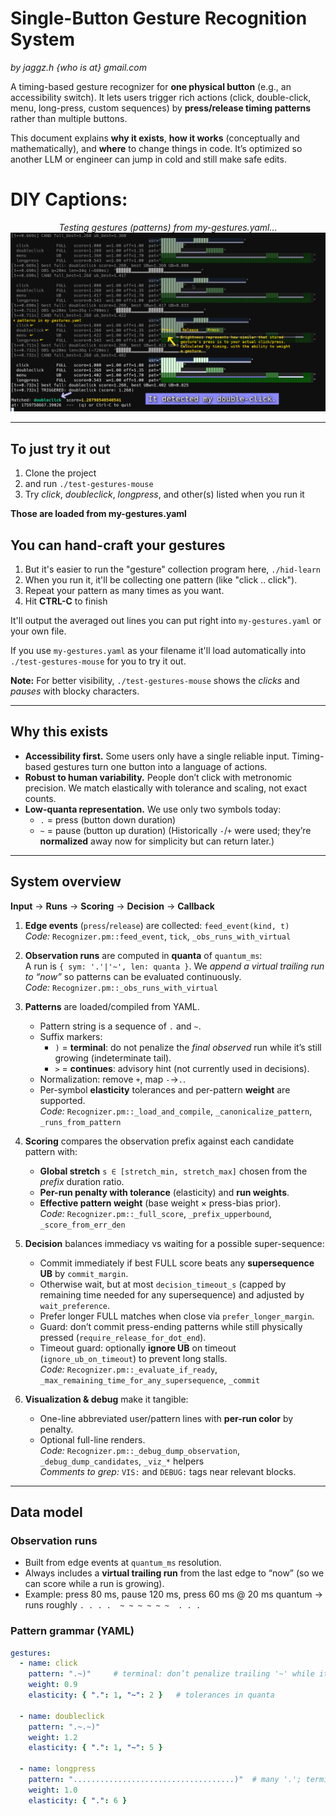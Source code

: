 # Single-Button Gesture Recognition System

*by jaggz.h {who is at} gmail.com*

A timing-based gesture recognizer for **one physical button** (e.g., an accessibility switch). It lets users trigger rich actions (click, double-click, menu, long-press, custom sequences) by **press/release timing patterns** rather than multiple buttons.

This document explains **why it exists**, **how it works** (conceptually and mathematically), and **where** to change things in code. It’s optimized so another LLM or engineer can jump in cold and still make safe edits.

# DIY Captions:
<div align="center">
  <em>Testing gestures (patterns) from my-gestures.yaml...</em><br>
  <img src="ss/ss-test.png" alt="Snapshot of test-gestures-mouse script."><br>
</div>

---

## To just try it out
1. Clone the project
1. and run `./test-gestures-mouse`
1. Try *click*, *doubleclick*, *longpress*, and other(s) listed when you run it

**Those are loaded from my-gestures.yaml**

## You can hand-craft your gestures

1. But it's easier to run the "gesture" collection program here, `./hid-learn`
1. When you run it, it'll be collecting one pattern (like "click .. click").
1. Repeat your pattern as many times as you want.
1. Hit **CTRL-C** to finish

It'll output the averaged out lines you can put right into `my-gestures.yaml` or your own file.

If you use `my-gestures.yaml` as your filename it'll load automatically into `./test-gestures-mouse`
for you to try it out.

**Note:** For better visibility, `./test-gestures-mouse` shows the *clicks* and *pauses* with
blocky characters.

---

## Why this exists

- **Accessibility first.** Some users only have a single reliable input. Timing-based gestures turn one button into a language of actions.
- **Robust to human variability.** People don’t click with metronomic precision. We match elastically with tolerance and scaling, not exact counts.
- **Low-quanta representation.** We use only two symbols today:
  - `.` = press (button down duration)
  - `~` = pause (button up duration)
  (Historically `-`/`+` were used; they’re **normalized** away now for simplicity but can return later.)

---

## System overview

**Input** → **Runs** → **Scoring** → **Decision** → **Callback**

1. **Edge events** (`press`/`release`) are collected: `feed_event(kind, t)`  
   *Code:* `Recognizer.pm::feed_event`, `tick`, `_obs_runs_with_virtual`

2. **Observation runs** are computed in **quanta** of `quantum_ms`:  
   A run is `{ sym: '.'|'~', len: quanta }`. We *append a virtual trailing run to “now”* so patterns can be evaluated continuously.  
   *Code:* `Recognizer.pm::_obs_runs_with_virtual`

3. **Patterns** are loaded/compiled from YAML.  
   - Pattern string is a sequence of `.` and `~`.  
   - Suffix markers:
     - `)` = **terminal**: do not penalize the *final observed* run while it’s still growing (indeterminate tail).
     - `>` = **continues**: advisory hint (not currently used in decisions).
   - Normalization: remove `+`, map `-`→`.`.  
   - Per-symbol **elasticity** tolerances and per-pattern **weight** are supported.  
   *Code:* `Recognizer.pm::_load_and_compile`, `_canonicalize_pattern`, `_runs_from_pattern`

4. **Scoring** compares the observation prefix against each candidate pattern with:
   - **Global stretch** `s ∈ [stretch_min, stretch_max]` chosen from the *prefix* duration ratio.
   - **Per-run penalty with tolerance** (elasticity) and **run weights**.
   - **Effective pattern weight** (base weight × press-bias prior).  
   *Code:* `Recognizer.pm::_full_score`, `_prefix_upperbound`, `_score_from_err_den`

5. **Decision** balances immediacy vs waiting for a possible super-sequence:
   - Commit immediately if best FULL score beats any **supersequence UB** by `commit_margin`.
   - Otherwise wait, but at most `decision_timeout_s` (capped by remaining time needed for any supersequence) and adjusted by `wait_preference`.
   - Prefer longer FULL matches when close via `prefer_longer_margin`.
   - Guard: don’t commit press-ending patterns while still physically pressed (`require_release_for_dot_end`).  
   - Timeout guard: optionally **ignore UB** on timeout (`ignore_ub_on_timeout`) to prevent long stalls.  
   *Code:* `Recognizer.pm::_evaluate_if_ready`, `_max_remaining_time_for_any_supersequence`, `_commit`

6. **Visualization & debug** make it tangible:
   - One-line abbreviated user/pattern lines with **per-run color** by penalty.
   - Optional full-line renders.  
   *Code:* `Recognizer.pm::_debug_dump_observation`, `_debug_dump_candidates`, `_viz_*` helpers  
   *Comments to grep:* `VIS:` and `DEBUG:` tags near relevant blocks.

---

## Data model

### Observation runs
- Built from edge events at `quantum_ms` resolution.
- Always includes a **virtual trailing run** from the last edge to “now” (so we can score while a run is growing).
- Example: press 80 ms, pause 120 ms, press 60 ms @ 20 ms quantum → runs roughly `. . . .  ~ ~ ~ ~ ~ ~  . . .`

### Pattern grammar (YAML)
```yaml
gestures:
  - name: click
    pattern: ".~)"     # terminal: don’t penalize trailing '~' while it’s still growing
    weight: 0.9
    elasticity: { ".": 1, "~": 2 }   # tolerances in quanta

  - name: doubleclick
    pattern: ".~.~)"
    weight: 1.2
    elasticity: { ".": 1, "~": 5 }

  - name: longpress
    pattern: "....................................)"  # many '.'; terminal
    weight: 1.0
    elasticity: { ".": 6 }
